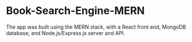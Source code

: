# Book-Search-Engine-MERN
The app was built using the MERN stack, with a React front end, MongoDB database, and Node.js/Express.js server and API.
